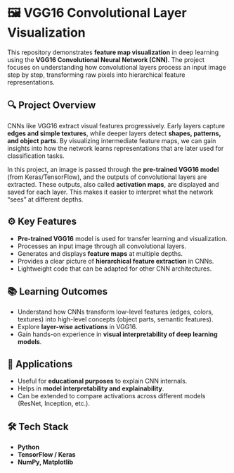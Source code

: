 

# 🖼️ VGG16 Convolutional Layer Visualization

This repository demonstrates **feature map visualization** in deep learning using the **VGG16 Convolutional Neural Network (CNN)**. The project focuses on understanding how convolutional layers process an input image step by step, transforming raw pixels into hierarchical feature representations.

## 🔍 Project Overview
CNNs like VGG16 extract visual features progressively. Early layers capture **edges and simple textures**, while deeper layers detect **shapes, patterns, and object parts**. By visualizing intermediate feature maps, we can gain insights into how the network learns representations that are later used for classification tasks.

In this project, an image is passed through the **pre-trained VGG16 model** (from Keras/TensorFlow), and the outputs of convolutional layers are extracted. These outputs, also called **activation maps**, are displayed and saved for each layer. This makes it easier to interpret what the network “sees” at different depths.

## ⚙️ Key Features
- **Pre-trained VGG16** model is used for transfer learning and visualization.  
- Processes an input image through all convolutional layers.  
- Generates and displays **feature maps** at multiple depths.  
- Provides a clear picture of **hierarchical feature extraction** in CNNs.  
- Lightweight code that can be adapted for other CNN architectures.  

## 📚 Learning Outcomes
- Understand how CNNs transform low-level features (edges, colors, textures) into high-level concepts (object parts, semantic features).  
- Explore **layer-wise activations** in VGG16.  
- Gain hands-on experience in **visual interpretability of deep learning models**.  

## 🚀 Applications
- Useful for **educational purposes** to explain CNN internals.  
- Helps in **model interpretability and explainability**.  
- Can be extended to compare activations across different models (ResNet, Inception, etc.).  

## 🛠️ Tech Stack
- **Python**  
- **TensorFlow / Keras**  
- **NumPy, Matplotlib**  



